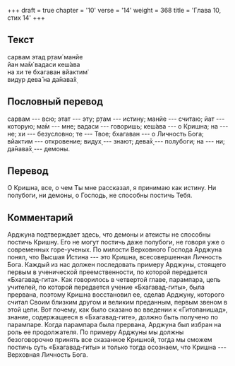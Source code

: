 +++
draft = true
chapter = '10'
verse = '14'
weight = 368
title = 'Глава 10, стих 14'
+++
## Текст

сарвам этад р̣там̇ манйе  
йан ма̄м̇ вадаси кеш́ава  
на хи те бхагаван вйактим̇  
видур дева̄ на да̄нава̄х̣

## Пословный перевод

сарвам --- всю; этат --- эту; р̣там --- истину; манйе --- считаю; йат ---
которую; ма̄м --- мне; вадаси --- говоришь; кеш́ава --- о Кришна; на ---
не; хи --- безусловно; те --- Твое; бхагаван --- о Личность Бога;
вйактим --- откровение; видух̣ --- знают; дева̄х̣ --- полубоги; на --- ни;
да̄нава̄х̣ --- демоны.

## Перевод

О Кришна, все, о чем Ты мне рассказал, я принимаю как истину. Ни
полубоги, ни демоны, о Господь, не способны постичь Тебя.

## Комментарий

Арджуна подтверждает здесь, что демоны и атеисты не способны постичь
Кришну. Его не могут постичь даже полубоги, не говоря уже о современных
горе-ученых. По милости Верховного Господа Арджуна понял, что Высшая
Истина --- это Кришна, всесовершенная Личность Бога. Каждый из нас
должен последовать примеру Арджуны, стоящего первым в ученической
преемственности, по которой передается «Бхагавад-гита». Как говорилось в
четвертой главе, парампара, цепь учителей, по которой передается учение
«Бхагавад-гиты», была прервана, поэтому Кришна восстановил ее, сделав
Арджуну, которого считал Своим близким другом и великим преданным,
первым звеном в этой цепи. Вот почему, как было сказано во введении к
«Гитопанишад», знание, содержащееся в «Бхагавад-гите», должно быть
получено по парампаре. Когда парампара была прервана, Арджуна был избран
на роль ее продолжателя. По примеру Арджуны мы должны безоговорочно
принять все сказанное Кришной, тогда мы сможем постичь суть
«Бхагавад-гиты» и только тогда осознаем, что Кришна --- Верховная
Личность Бога.
